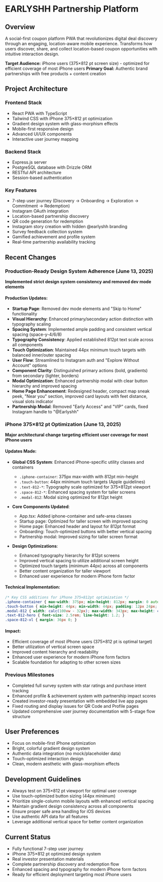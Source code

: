 # EARLYSHH Partnership Platform

## Overview
A social-first coupon platform PWA that revolutionizes digital deal discovery through an engaging, location-aware mobile experience. Transforms how users discover, share, and collect location-based coupon opportunities with intuitive interaction design.

**Target Audience:** iPhone users (375×812 pt screen size) - optimized for efficient coverage of most iPhone users
**Primary Goal:** Authentic brand partnerships with free products + content creation

## Project Architecture

### Frontend Stack
- React PWA with TypeScript
- Tailwind CSS with iPhone 375×812 pt optimization
- Gradient design system with glass-morphism effects
- Mobile-first responsive design
- Advanced UI/UX components
- Interactive user journey mapping

### Backend Stack
- Express.js server
- PostgreSQL database with Drizzle ORM
- RESTful API architecture
- Session-based authentication

### Key Features
- 7-step user journey (Discovery → Onboarding → Exploration → Commitment → Redemption)
- Instagram OAuth integration
- Location-based partnership discovery
- QR code generation for redemption
- Instagram story creation with hidden @earlyshh branding
- Survey feedback collection system
- Gamified achievement and profile system
- Real-time partnership availability tracking

## Recent Changes

### Production-Ready Design System Adherence (June 13, 2025)
**Implemented strict design system consistency and removed dev mode elements**

#### Production Updates:
- **Startup Page**: Removed dev mode elements and "Skip to Home" functionality
- **Visual Hierarchy**: Enhanced primary/secondary action distinction with typography scaling
- **Spacing System**: Implemented ample padding and consistent vertical spacing (space-y-4/6/8)
- **Typography Consistency**: Applied established 812pt text scale across all components
- **Touch Optimization**: Maintained 44px minimum touch targets with balanced inner/outer spacing
- **User Flow**: Streamlined to Instagram auth and "Explore Without Account" options
- **Component Clarity**: Distinguished primary actions (bold, gradients) from secondary (lighter, borders)
- **Modal Optimization**: Enhanced partnership modal with clear button hierarchy and improved spacing
- **Home Page Enhancement**: Redesigned header, compact map sneak peek, "Near you" section, improved card layouts with feet distance, visual slots indicator
- **Partnership Modal**: Removed "Early Access" and "VIP" cards, fixed Instagram handle to "@Earlyshh"

### iPhone 375×812 pt Optimization (June 13, 2025)
**Major architectural change targeting efficient user coverage for most iPhone users**

#### Updates Made:
- **Global CSS System**: Enhanced iPhone-specific utility classes and containers
  - `.iphone-container`: 375px max-width with 812pt min-height
  - `.touch-button`: 44px minimum touch targets (Apple guidelines)
  - `.text-812-*`: Typography scale optimized for 375×812pt viewport
  - `.space-812-*`: Enhanced spacing system for taller screens
  - `.modal-812`: Modal sizing optimized for 812pt height

- **Core Components Updated**:
  - App.tsx: Added iphone-container and safe-area classes
  - Startup page: Optimized for taller screen with improved spacing
  - Home page: Enhanced header and layout for 812pt format
  - Onboarding: Touch-optimized buttons with better vertical spacing
  - Partnership modal: Improved sizing for taller screen format

- **Design Optimizations**:
  - Enhanced typography hierarchy for 812pt screens
  - Improved vertical spacing to utilize additional screen height
  - Optimized touch targets (minimum 44px) across all components
  - Better content organization for taller viewport
  - Enhanced user experience for modern iPhone form factor

#### Technical Implementation:
```css
/* Key CSS additions for iPhone 375×812pt optimization */
.iphone-container { max-width: 375px; min-height: 812px; margin: 0 auto; padding: 0 16px; }
.touch-button { min-height: 44px; min-width: 44px; padding: 12px 24px; font-size: 16px; }
.modal-812 { width: calc(100vw - 32px); max-width: 343px; max-height: calc(100vh - 120px); }
.text-812-hero { font-size: 2.5rem; line-height: 1.2; }
.space-812-xl { margin: 36px 0; }
```

#### Impact:
- Efficient coverage of most iPhone users (375×812 pt is optimal target)
- Better utilization of vertical screen space
- Improved content hierarchy and readability
- Enhanced user experience for modern iPhone form factors
- Scalable foundation for adapting to other screen sizes

### Previous Milestones
- Completed full survey system with star ratings and purchase intent tracking
- Enhanced profile & achievement system with partnership impact scores
- Created investor-ready presentation with embedded live app pages
- Fixed routing and display issues for QR Code and Profile pages
- Updated comprehensive user journey documentation with 5-stage flow structure

## User Preferences
- Focus on mobile-first iPhone optimization
- Bright, colorful gradient design system
- Authentic data integration (no mock/placeholder data)
- Touch-optimized interaction design
- Clean, modern aesthetic with glass-morphism effects

## Development Guidelines
- Always test on 375×812 pt viewport for optimal user coverage
- Use touch-optimized button sizing (44px minimum)
- Prioritize single-column mobile layouts with enhanced vertical spacing
- Maintain gradient design consistency across all components
- Ensure proper safe area handling for iOS devices
- Use authentic API data for all features
- Leverage additional vertical space for better content organization

## Current Status
- Fully functional 7-step user journey
- iPhone 375×812 pt optimized design system
- Real investor presentation materials
- Complete partnership discovery and redemption flow
- Enhanced spacing and typography for modern iPhone form factors
- Ready for efficient deployment targeting most iPhone users
